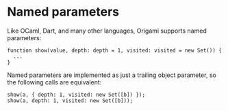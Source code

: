 # Named parameters

Like OCaml, Dart, and many other languages, Origami supports named parameters:

```
function show(value, depth: depth = 1, visited: visited = new Set()) {
  ...
}
```

Named parameters are implemented as just a trailing object parameter, so the following calls are equivalent:

```
show(a, { depth: 1, visited: new Set([b]) });
show(a, depth: 1, visited: new Set([b]));
```
